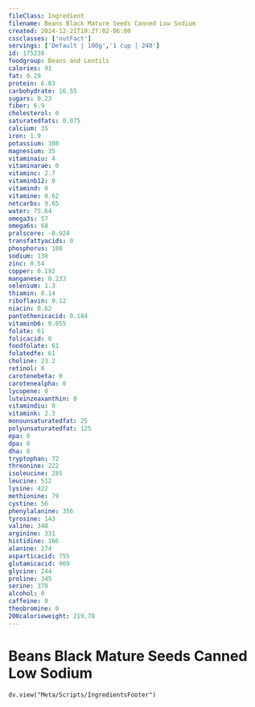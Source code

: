 ```yaml
---
fileClass: Ingredient
filename: Beans Black Mature Seeds Canned Low Sodium
created: 2024-12-21T19:27:02-06:00
cssclasses: ['nutFact']
servings: ['Default | 100g','1 cup | 240']
id: 175238
foodgroup: Beans and Lentils
calories: 91
fat: 0.29
protein: 6.03
carbohydrate: 16.55
sugars: 0.23
fiber: 6.9
cholesterol: 0
saturatedfats: 0.075
calcium: 35
iron: 1.9
potassium: 308
magnesium: 35
vitaminaiu: 4
vitaminarae: 0
vitaminc: 2.7
vitaminb12: 0
vitamind: 0
vitamine: 0.62
netcarbs: 9.65
water: 75.64
omega3s: 57
omega6s: 68
pralscore: -0.924
transfattyacids: 0
phosphorus: 108
sodium: 138
zinc: 0.54
copper: 0.192
manganese: 0.233
selenium: 1.3
thiamin: 0.14
riboflavin: 0.12
niacin: 0.62
pantothenicacid: 0.184
vitaminb6: 0.055
folate: 61
folicacid: 0
foodfolate: 61
folatedfe: 61
choline: 23.2
retinol: 0
carotenebeta: 0
carotenealpha: 0
lycopene: 0
luteinzeaxanthin: 0
vitamindiu: 0
vitamink: 2.3
monounsaturatedfat: 25
polyunsaturatedfat: 125
epa: 0
dpa: 0
dha: 0
tryptophan: 72
threonine: 222
isoleucine: 285
leucine: 512
lysine: 422
methionine: 79
cystine: 56
phenylalanine: 356
tyrosine: 143
valine: 348
arginine: 331
histidine: 166
alanine: 274
asparticacid: 755
glutamicacid: 969
glycine: 244
proline: 345
serine: 378
alcohol: 0
caffeine: 0
theobromine: 0
200calorieweight: 219.78
---
```


# Beans Black Mature Seeds Canned Low Sodium

```dataviewjs
dv.view("Meta/Scripts/IngredientsFooter")
```